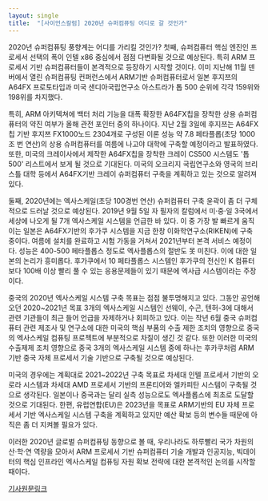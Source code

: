 ```yaml
---
layout: single
title:  "[사이언스칼럼] 2020년 슈퍼컴퓨팅 어디로 갈 것인가"
---
```


2020년 슈퍼컴퓨팅 풍향계는 어디를 가리킬 것인가? 첫째, 슈퍼컴퓨터 핵심 엔진인 프로세서 선택의 폭이 인텔 x86 중심에서 점점 다변화될 것으로 예상된다. 특히 ARM 프로세서 기반 슈퍼컴퓨터들이 본격적으로 등장하기 시작할 것이다. 이미 지난해 11월 덴버에서 열린 슈퍼컴퓨팅 컨퍼런스에서 ARM기반 슈퍼컴퓨터로서 일본 후지쯔의 A64FX 프로토타입과 미국 샌디아국립연구소 아스트라가 톱 500 순위에 각각 159위와 198위를 차지했다.

특히, ARM 아키텍쳐에 백터 처리 기능을 대폭 확장한 A64FX칩을 장착한 상용 슈퍼컴퓨터의 약진 여부가 올해 관전 포인터 중의 하나이다. 지난 2월 3일에 후지쯔는 A64FX칩 기반 후지쯔 FX1000노드 2304개로 구성된 이론 성능 약 7.8 페타플롭(초당 1000조 번 연산)의 상용 슈퍼컴퓨터를 여름에 나고야 대학에 구축할 예정이라고 발표하였다. 또한, 미국의 크레이사에서 제작한 A64FX칩을 장착한 크레이 CS500 시스템도 '톱 500' 리스트에서 보게 될 것으로 기대된다. 미국의 오크리지 국립연구소와 영국의 브리스틀 대학 등에서 A64FX기반 크레이 슈퍼컴퓨터 구축을 계획하고 있는 것으로 알려져 있다.

둘째, 2020년에는 엑사스케일(초당 100경번 연산) 슈퍼컴퓨터 구축 윤곽이 좀 더 구체적으로 드러날 것으로 예상된다. 2019년 9월 5일 자 필자의 칼럼에서 미·중·일 3국에서 세상에 나오게 될 7개 엑사스케일 시스템을 언급한 바 있다. 이 중 가장 발 빠르게 움직이는 일본은 A64FX기반의 후가쿠 시스템을 지금 한창 이화학연구소(RIKEN)에 구축 중이다. 여름에 설치를 완료하고 시험 가동을 거쳐서 2021년부터 본격 서비스 예정이다. 성능은 400-500 페타플롭스 정도로 엑사플롭스의 절반도 못 미친다. 이에 대한 일본의 논리가 흥미롭다. 후가쿠에서 10 페타플롭스 시스템인 후가쿠의 전신인 K 컴퓨터보다 100배 이상 빨리 풀 수 있는 응용문제들이 있기 때문에 엑사급 시스템이라는 주장이다.

중국의 2020년 엑사스케일 시스템 구축 목표는 점점 불투명해지고 있다. 그동안 공언해 오던 2020~2021년 목표 3개의 엑사스케일 시스템인 선웨이, 수곤, 텐허-3에 대해서 관련 기관들이 최근 들어 언급을 자제하거나 회피하고 있다. 이는 작년 6월 중국 슈퍼컴퓨터 관련 제조사 및 연구소에 대한 미국의 핵심 부품의 수출 제한 조치의 영향으로 중국의 엑사스케일 컴퓨팅 프로젝트에 부분적으로 차질이 생긴 것 같다. 또한 이러한 미국의 수출제제 조치 영향으로 중국 3개의 엑사스케일 시스템 중에 하나는 후카쿠처럼 ARM기반 중국 자체 프로세서 기술 기반으로 구축될 것으로 예상된다.

미국의 경우에는 계획대로 2021~2022년 구축 목표로 차세대 인텔 프로세서 기반의 오로라 시스템과 차세대 AMD 프로세서 기반의 프론티어와 엘카피탄 시스템이 구축될 것으로 생각된다. 일본이나 중국과는 달리 실측 성능으로도 엑사플롭스에 최초로 도달할 것으로 기대된다. 한편, 유럽연합(EU)은 2023년을 목표로 ARM기반의 EU 자체 프로세서 기반 엑사스케일 시스템 구축을 계획하고 있지만 예산 확보 등의 변수들 때문에 아직은 좀 더 지켜볼 필요가 있다.

이러한 2020년 글로벌 슈퍼컴퓨팅 동향으로 볼 때, 우리나라도 하루빨리 국가 차원의 산·학·연 역량을 모아서 ARM 프로세서 기반 슈퍼컴퓨터 기술 개발과 인공지능, 빅데이터의 핵심 인프라인 엑사스케일 컴퓨팅 자원 확보 전략에 대한 본격적인 논의를 시작할 때이다. 

[기사원문링크](http://m.joongdo.co.kr/view.php?key=20200220010007889#ref)
